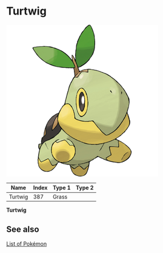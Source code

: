 # Turtwig


![Turtwig](images/387.png)

| **Name** | **Index** | **Type 1** | **Type 2** |
|----|----|----|----|
| Turtwig | 387 | Grass  |  |

**Turtwig** 

## See also

[List of Pokémon](../pokemon.md)
